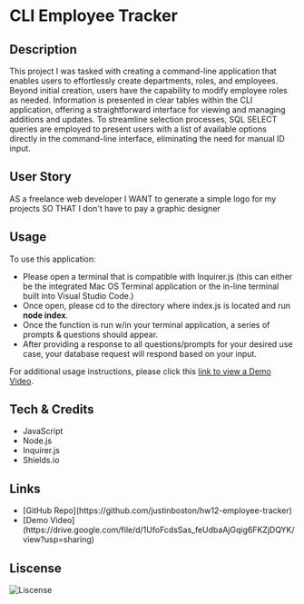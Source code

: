 # CLI Employee Tracker

## Description
This project I was tasked with creating a command-line application that enables users to effortlessly create departments, roles, and employees. Beyond initial creation, users have the capability to modify employee roles as needed. Information is presented in clear tables within the CLI application, offering a straightforward interface for viewing and managing additions and updates. To streamline selection processes, SQL SELECT queries are employed to present users with a list of available options directly in the command-line interface, eliminating the need for manual ID input.


## User Story

AS a freelance web developer
I WANT to generate a simple logo for my projects
SO THAT I don't have to pay a graphic designer


## Usage

To use this application: 
<ul>
<li> Please open a terminal that is compatible with Inquirer.js (this can either be the integrated Mac OS Terminal application or the in-line terminal built into Visual Studio Code.)</li>
<li> Once open, please cd to the directory where index.js is located and run <b>node index</b>.</li>
<li> Once the function is run w/in your terminal application, a series of prompts & questions should appear.</li>
<li> After providing a response to all questions/prompts for your desired use case, your database request will respond based on your input.</li>
</ul>

For additional usage instructions, please click this [link to view a Demo Video](https://drive.google.com/file/d/1UfoFcdsSas_feUdbaAjGqig6FKZjDQYK/view?usp=sharing).

## Tech & Credits

<ul>
<li> JavaScript </li>
<li> Node.js </li>
<li> Inquirer.js </li>
<li> Shields.io </li>
</ul>

## Links

<ul>
<li> [GitHub Repo](https://github.com/justinboston/hw12-employee-tracker)</li>
<li> [Demo Video] (https://drive.google.com/file/d/1UfoFcdsSas_feUdbaAjGqig6FKZjDQYK/view?usp=sharing)</li>
</ul>

## Liscense

![Liscense](https://img.shields.io/github/license/justinboston/hw12-employee-tracker)